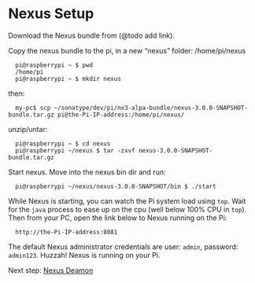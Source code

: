 Nexus Setup
===========

  Download the Nexus bundle from (@todo add link).

  Copy the nexus bundle to the pi, in a new “nexus” folder: /home/pi/nexus

      pi@raspberrypi ~ $ pwd
      /home/pi
      pi@raspberrypi ~ $ mkdir nexus
      
  then: 
  
      my-pc$ scp ~/sonatype/dev/pi/nx3-alpa-bundle/nexus-3.0.0-SNAPSHOT-bundle.tar.gz pi@the-Pi-IP-address:/home/pi/nexus/
      
  unzip/untar:
  
      pi@raspberrypi ~ $ cd nexus
      pi@raspberrypi ~/nexus $ tar -zxvf nexus-3.0.0-SNAPSHOT-bundle.tar.gz

  Start nexus. Move into the nexus bin dir and run:
    
      pi@raspberrypi ~/nexus/nexus-3.0.0-SNAPSHOT/bin $ ./start
  
  While Nexus is starting, you can watch the Pi system load using `top`. Wait for the `java` process to ease up on 
  the cpu (well below 100% CPU in `top`).  Then from your PC, open the link below to Nexus running on the Pi:
  
      http://the-Pi-IP-address:8081

   The default Nexus administrator credentials are user: `admin`, password: `admin123`. 
   Huzzah! Nexus is running on your Pi.  
   
Next step: [Nexus Deamon](nexusdaemonsetup.html)
   
